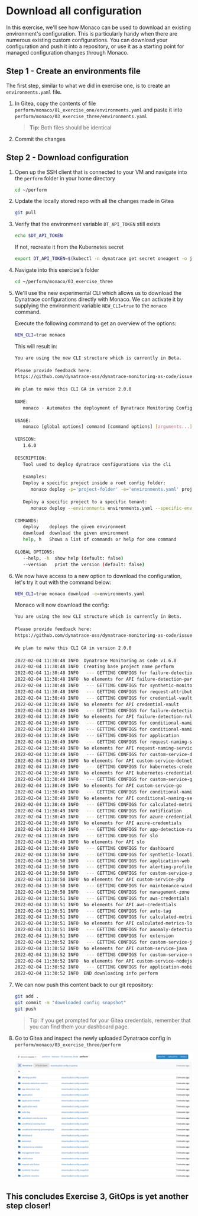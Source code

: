 # Download all configuration

In this exercise, we'll see how Monaco can be used to download an existing environment's configuration. This is particularly handy when there are numerous existing custom configurations. You can download your configuration and push it into a repository, or use it as a starting point for managed configuration changes through Monaco.

## Step 1 - Create an environments file
The first step, similar to what we did in exercise one, is to create an `environments.yaml` file.

1. In Gitea, copy the contents of file 
`perform/monaco/01_exercise_one/environments.yaml` 
and paste it into 
`perform/monaco/03_exercise_three/environments.yaml` 

   > **Tip:** Both files should be identical

2. Commit the changes

## Step 2 - Download configuration
1. Open up the SSH client that is connected to your VM and navigate into the `perform` folder in your home directory

   ```bash
   cd ~/perform
   ```

2. Update the locally stored repo with all the changes made in Gitea

   ```bash
   git pull
   ```

3. Verify that the environment variable `DT_API_TOKEN` still exists

    ```bash
    echo $DT_API_TOKEN
    ```
    
    If not, recreate it from the Kubernetes secret

    ```bash
    export DT_API_TOKEN=$(kubectl -n dynatrace get secret oneagent -o jsonpath='{.data.apiToken}' | base64 -d)
    ```

4. Navigate into this exercise's folder

   ```bash
   cd ~/perform/monaco/03_exercise_three
   ```

5. We'll use the new experimental CLI which allows us to download the Dynatrace configurations directly with Monaco. We can activate it by supplying the environment variable `NEW_CLI=true` to the `monaco` command.

   Execute the following command to get an overview of the options:

   ```bash
   NEW_CLI=true monaco
   ```

   This will result in:

   ```bash
   You are using the new CLI structure which is currently in Beta.

   Please provide feedback here:
   https://github.com/dynatrace-oss/dynatrace-monitoring-as-code/issues/45.

   We plan to make this CLI GA in version 2.0.0

   NAME:
      monaco - Automates the deployment of Dynatrace Monitoring Configuration to one or multiple Dynatrace environments.

   USAGE:
      monaco [global options] command [command options] [arguments...]

   VERSION:
      1.6.0

   DESCRIPTION:
      Tool used to deploy dynatrace configurations via the cli

      Examples:
      Deploy a specific project inside a root config folder:
         monaco deploy -p='project-folder' -e='environments.yaml' projects-root-folder

      Deploy a specific project to a specific tenant:
         monaco deploy --environments environments.yaml --specific-environment dev --project myProject

   COMMANDS:
      deploy    deploys the given environment
      download  download the given environment
      help, h   Shows a list of commands or help for one command

   GLOBAL OPTIONS:
      --help, -h  show help (default: false)
      --version   print the version (default: false)
   ```

6. We now have access to a new option to download the configuration, let's try it out with the command below:

   ```bash
   NEW_CLI=true monaco download -e=environments.yaml
   ```

   Monaco will now download the config:
   ```bash
   You are using the new CLI structure which is currently in Beta.

   Please provide feedback here:
   https://github.com/dynatrace-oss/dynatrace-monitoring-as-code/issues/45.

   We plan to make this CLI GA in version 2.0.0

   2022-02-04 11:30:48 INFO  Dynatrace Monitoring as Code v1.6.0
   2022-02-04 11:30:48 INFO  Creating base project name perform
   2022-02-04 11:30:48 INFO   --- GETTING CONFIGS for failure-detection-parametersets
   2022-02-04 11:30:48 INFO  No elements for API failure-detection-parametersets
   2022-02-04 11:30:48 INFO   --- GETTING CONFIGS for synthetic-monitor
   2022-02-04 11:30:48 INFO   --- GETTING CONFIGS for request-attributes
   2022-02-04 11:30:49 INFO   --- GETTING CONFIGS for credential-vault
   2022-02-04 11:30:49 INFO  No elements for API credential-vault
   2022-02-04 11:30:49 INFO   --- GETTING CONFIGS for failure-detection-rules
   2022-02-04 11:30:49 INFO  No elements for API failure-detection-rules
   2022-02-04 11:30:49 INFO   --- GETTING CONFIGS for conditional-naming-host
   2022-02-04 11:30:49 INFO   --- GETTING CONFIGS for conditional-naming-processgroup
   2022-02-04 11:30:49 INFO   --- GETTING CONFIGS for application
   2022-02-04 11:30:49 INFO   --- GETTING CONFIGS for request-naming-service
   2022-02-04 11:30:49 INFO  No elements for API request-naming-service
   2022-02-04 11:30:49 INFO   --- GETTING CONFIGS for custom-service-dotnet
   2022-02-04 11:30:49 INFO  No elements for API custom-service-dotnet
   2022-02-04 11:30:49 INFO   --- GETTING CONFIGS for kubernetes-credentials
   2022-02-04 11:30:49 INFO  No elements for API kubernetes-credentials
   2022-02-04 11:30:49 INFO   --- GETTING CONFIGS for custom-service-go
   2022-02-04 11:30:49 INFO  No elements for API custom-service-go
   2022-02-04 11:30:49 INFO   --- GETTING CONFIGS for conditional-naming-service
   2022-02-04 11:30:49 INFO  No elements for API conditional-naming-service
   2022-02-04 11:30:49 INFO   --- GETTING CONFIGS for calculated-metrics-service
   2022-02-04 11:30:49 INFO   --- GETTING CONFIGS for notification
   2022-02-04 11:30:49 INFO   --- GETTING CONFIGS for azure-credentials
   2022-02-04 11:30:49 INFO  No elements for API azure-credentials
   2022-02-04 11:30:49 INFO   --- GETTING CONFIGS for app-detection-rule
   2022-02-04 11:30:49 INFO   --- GETTING CONFIGS for slo
   2022-02-04 11:30:49 INFO  No elements for API slo
   2022-02-04 11:30:49 INFO   --- GETTING CONFIGS for dashboard
   2022-02-04 11:30:50 INFO   --- GETTING CONFIGS for synthetic-location
   2022-02-04 11:30:50 INFO   --- GETTING CONFIGS for application-web
   2022-02-04 11:30:50 INFO   --- GETTING CONFIGS for alerting-profile
   2022-02-04 11:30:50 INFO   --- GETTING CONFIGS for custom-service-php
   2022-02-04 11:30:50 INFO  No elements for API custom-service-php
   2022-02-04 11:30:50 INFO   --- GETTING CONFIGS for maintenance-window
   2022-02-04 11:30:50 INFO   --- GETTING CONFIGS for management-zone
   2022-02-04 11:30:51 INFO   --- GETTING CONFIGS for aws-credentials
   2022-02-04 11:30:51 INFO  No elements for API aws-credentials
   2022-02-04 11:30:51 INFO   --- GETTING CONFIGS for auto-tag
   2022-02-04 11:30:51 INFO   --- GETTING CONFIGS for calculated-metrics-log
   2022-02-04 11:30:51 INFO  No elements for API calculated-metrics-log
   2022-02-04 11:30:51 INFO   --- GETTING CONFIGS for anomaly-detection-metrics
   2022-02-04 11:30:51 INFO   --- GETTING CONFIGS for extension
   2022-02-04 11:30:52 INFO   --- GETTING CONFIGS for custom-service-java
   2022-02-04 11:30:52 INFO  No elements for API custom-service-java
   2022-02-04 11:30:52 INFO   --- GETTING CONFIGS for custom-service-nodejs
   2022-02-04 11:30:52 INFO  No elements for API custom-service-nodejs
   2022-02-04 11:30:52 INFO   --- GETTING CONFIGS for application-mobile
   2022-02-04 11:30:52 INFO  END downloading info perform
   ```
7. We can now push this content back to our git repository:

   ```bash
   git add .
   git commit -m "downloaded config snapshot"
   git push
   ```

   > Tip: If you get prompted for your Gitea credentials, remember that you can find them your dashboard page.

8. Go to Gitea and inspect the newly uploaded Dynatrace config in `perform/monaco/03_exercise_three/perform`


   ![Downloaded configuration](../../assets/images/03_downloaded_config.png)

## This concludes Exercise 3, GitOps is yet another step closer!
